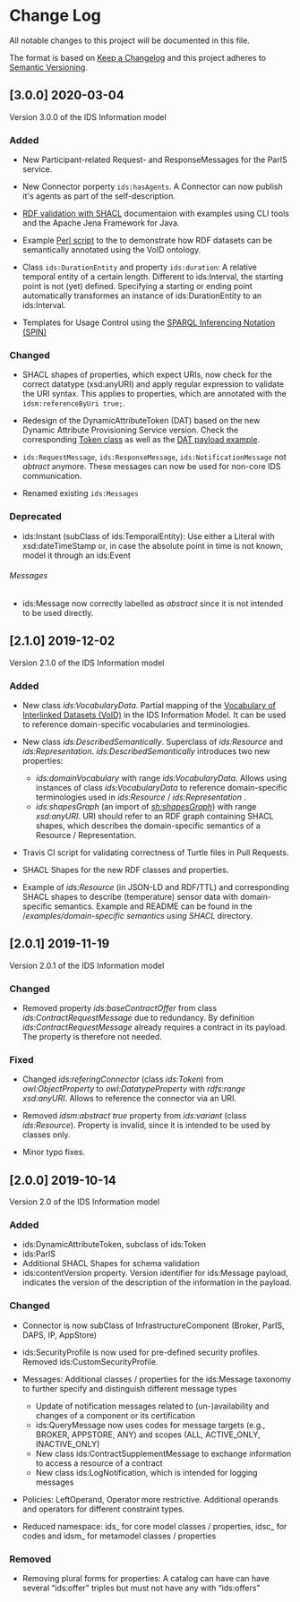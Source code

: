 # Change Log
All notable changes to this project will be documented in this file.

The format is based on [Keep a Changelog](http://keepachangelog.com/) and this project adheres to [Semantic Versioning](http://semver.org/).

## [3.0.0] 2020-03-04
Version 3.0.0 of the IDS Information model

### Added

* New Participant-related Request- and ResponseMessages for the ParIS service.  

* New Connector porperty `ids:hasAgents`. A Connector can now publish it's agents as part of the self-description.

* [RDF validation with SHACL](examples/rdf%20validation%20using%20shacl) documentaion with examples using CLI tools and the Apache Jena Framework for Java.

* Example [Perl script](utils/rdf_void_annotation.pl) to the to demonstrate how RDF datasets can be semantically annotated using the VoID ontology.

* Class `ids:DurationEntity` and property `ids:duration`: A relative temporal entity of a certain length. Different to ids:Interval, the starting point is not (yet) defined. Specifying a starting or ending point automatically transformes an instance of ids:DurationEntity to an ids:Interval.

* Templates for Usage Control using the [SPARQL Inferencing Notation (SPIN)](https://www.w3.org/Submission/spin-overview/)

### Changed

* SHACL shapes of properties, which expect URIs, now check for the correct datatype (xsd:anyURI) and apply regular expression to validate the URI syntax. This applies to properties, which are annotated with the `idsm:referenceByUri true;`.

* Redesign of the DynamicAttributeToken (DAT) based on the new Dynamic Attribute Provisioning Service version. Check the corresponding [Token class](model/security/Token.ttl) as well as the [DAT payload example](examples/DATPayload.jsonlod).

* `ids:RequestMessage`, `ids:ResponseMessage`, `ids:NotificationMessage` not _abtract_ anymore. These messages can now be used for non-core IDS communication.
* Renamed existing `ids:Messages`  


### Deprecated

* ids:Instant (subClass of ids:TemporalEntity): Use either a Literal with xsd:dateTimeStamp or, in case the absolute point in time is not known, model it through an ids:Event



###### Messages
* ids:Message now correctly labelled as _abstract_ since it is not intended to be used directly.

## [2.1.0] 2019-12-02
Version 2.1.0 of the IDS Information model

### Added

* New class *ids:VocabularyData*. Partial mapping of the [Vocabulary of Interlinked Datasets (VoID)](https://www.w3.org/TR/void/) in the IDS Information Model. It can be used to reference domain-specific vocabularies and terminologies.

* New class *ids:DescribedSemantically*. Superclass of *ids:Resource* and *ids:Representation*. *ids:DescribedSemantically* introduces two new properties:
    - *ids:domainVocabulary* with range *ids:VocabularyData*. Allows using instances of class *ids:VocabularyData* to reference domain-specific terminologies used in *ids:Resource* /  *ids:Representation* .
    - *ids:shapesGraph* (an import of *[sh:shapesGraph](https://www.w3.org/TR/shacl/#sh-shapes-graph)*) with range *xsd:anyURI*. URI should refer to an RDF graph containing SHACL shapes, which describes the domain-specific semantics of a Resource / Representation.

* Travis CI script for validating correctness of Turtle files in Pull Requests.

* SHACL Shapes for the new RDF classes and properties.

* Example of *ids:Resource* (in JSON-LD and RDF/TTL) and corresponding SHACL shapes to describe (temperature) sensor data with domain-specific semantics. Example and README can be found in the /*examples/domain-specific semantics using SHACL* directory.


## [2.0.1] 2019-11-19
Version 2.0.1 of the IDS Information model

### Changed
* Removed property *ids:baseContractOffer* from class *ids:ContractRequestMessage* due to redundancy. By definition *ids:ContractRequestMessage* already requires a contract in its payload. The property is therefore not needed.

### Fixed
* Changed *ids:referingConnector* (class *ids:Token*) from *owl:ObjectProperty* to *owl:DatatypeProperty* with *rdfs:range* *xsd:anyURI*. Allows to reference the connector via an URI.

* Removed *idsm:abstract true* property from *ids:variant* (class *ids:Resource*). Property is invalid, since it is intended to be used by classes only.

* Minor typo fixes.


## [2.0.0] 2019-10-14
Version 2.0 of the IDS Information model


### Added
- ids:DynamicAttributeToken, subclass of ids:Token
- ids:ParIS
- Additional SHACL Shapes for schema validation
- ids:contentVersion property. Version identifier for ids:Message payload, indicates the version of the description of the information in the payload.


### Changed
 * Connector is now subClass of InfrastructureComponent (Broker, ParIS, DAPS, IP, AppStore)

 * ids:SecurityProfile is now used for pre-defined security profiles. Removed ids:CustomSecurityProfile.

 * Messages: Additional classes / properties for the ids:Message taxonomy to further specify and distinguish different message types
     * Update of notification messages related to (un-)availability and changes of a component or its certification
     * ids:QueryMessage now uses codes for message targets (e.g., BROKER, APPSTORE, ANY) and scopes (ALL, ACTIVE_ONLY, INACTIVE_ONLY)
     * New class ids:ContractSupplementMessage to exchange information to access a resource of a contract
     * New class ids:LogNotification, which is intended for logging messages

 * Policies: LeftOperand, Operator more restrictive.  Additional operands and operators for different constraint types.

 * Reduced namespace: ids_ for core model classes / properties, idsc_ for codes and idsm_ for metamodel classes / properties

### Removed

- Removing plural forms for properties: A catalog can have can have several “ids:offer” triples but must not have any with “ids:offer*s*”
